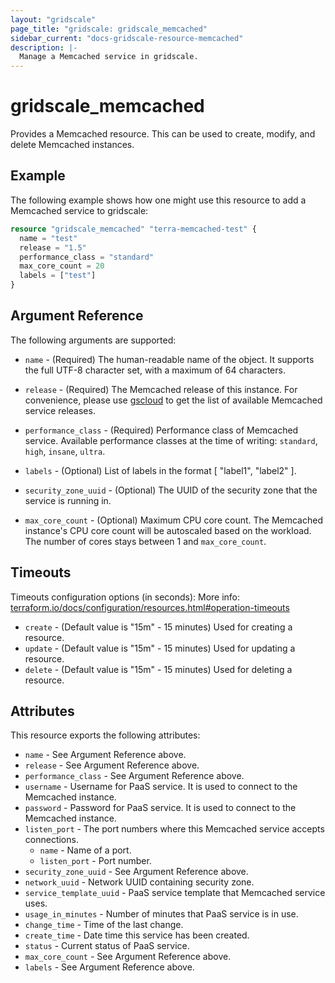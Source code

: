 ```yaml
---
layout: "gridscale"
page_title: "gridscale: gridscale_memcached"
sidebar_current: "docs-gridscale-resource-memcached"
description: |-
  Manage a Memcached service in gridscale.
---
```


# gridscale_memcached

Provides a Memcached resource. This can be used to create, modify, and delete Memcached instances.

## Example

The following example shows how one might use this resource to add a Memcached service to gridscale:

```terraform
resource "gridscale_memcached" "terra-memcached-test" {
  name = "test"
  release = "1.5"
  performance_class = "standard"
  max_core_count = 20
  labels = ["test"]
}
```

## Argument Reference

The following arguments are supported:

* `name` - (Required) The human-readable name of the object. It supports the full UTF-8 character set, with a maximum of 64 characters.

* `release` - (Required) The Memcached release of this instance. For convenience, please use [gscloud](https://github.com/gridscale/gscloud) to get the list of available Memcached service releases.

* `performance_class` - (Required) Performance class of Memcached service. Available performance classes at the time of writing: `standard`, `high`, `insane`, `ultra`.

* `labels` - (Optional) List of labels in the format [ "label1", "label2" ].

* `security_zone_uuid` - (Optional) The UUID of the security zone that the service is running in.

* `max_core_count` - (Optional) Maximum CPU core count. The Memcached instance's CPU core count will be autoscaled based on the workload. The number of cores stays between 1 and `max_core_count`.

## Timeouts

Timeouts configuration options (in seconds):
More info: [terraform.io/docs/configuration/resources.html#operation-timeouts](https://www.terraform.io/docs/configuration/resources.html#operation-timeouts)

* `create` - (Default value is "15m" - 15 minutes) Used for creating a resource.
* `update` - (Default value is "15m" - 15 minutes) Used for updating a resource.
* `delete` - (Default value is "15m" - 15 minutes) Used for deleting a resource.

## Attributes

This resource exports the following attributes:

* `name` - See Argument Reference above.
* `release` - See Argument Reference above.
* `performance_class` - See Argument Reference above.
* `username` - Username for PaaS service. It is used to connect to the Memcached instance.
* `password` - Password for PaaS service. It is used to connect to the Memcached instance.
* `listen_port` - The port numbers where this Memcached service accepts connections.
  * `name` - Name of a port.
  * `listen_port` - Port number.
* `security_zone_uuid` - See Argument Reference above.
* `network_uuid` - Network UUID containing security zone.
* `service_template_uuid` - PaaS service template that Memcached service uses.
* `usage_in_minutes` - Number of minutes that PaaS service is in use.
* `change_time` - Time of the last change.
* `create_time` - Date time this service has been created.
* `status` - Current status of PaaS service.
* `max_core_count` - See Argument Reference above.
* `labels` - See Argument Reference above.
